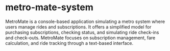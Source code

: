 # metro-mate-system
MetroMate is a console-based application simulating a metro system where users manage rides and subscriptions. It offers a simplified model for purchasing subscriptions, checking status, and simulating ride check-ins and check-outs. MetroMate focuses on subscription management, fare calculation, and ride tracking through a text-based interface.

